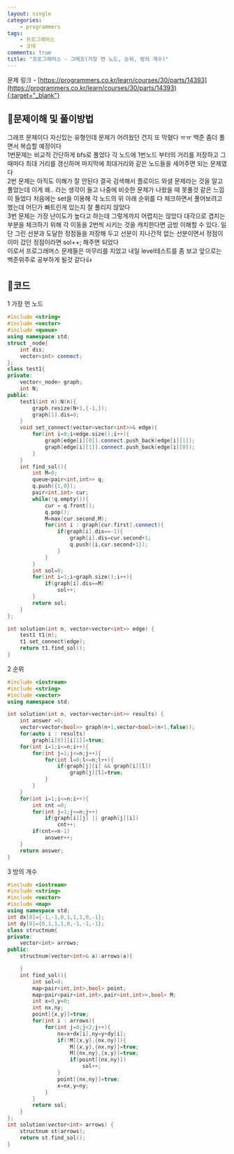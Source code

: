 ```yaml
---
layout: single
categories:
    - programmers
tags:
    - 프로그래머스
    - 코테
comments: true
title: "프로그래머스 - 그래프(가장 먼 노드, 순위, 방의 개수)"
---
```



문제 링크 - [https://programmers.co.kr/learn/courses/30/parts/14393](https://programmers.co.kr/learn/courses/30/parts/14393){:target="_blank"}

## 👀문제이해 및 풀이방법
그래프 문제이다 자신있는 유형인데 문제가 어려웠던 건지 또 막혔다 ㅠㅠ 백준 좀더 풀면서 복습할 예정이다<br>
1번문제는 비교적 간단하게 bfs로 풀었다 각 노드에 1번노드 부터의 거리를 저장하고 그때마다 최대 거리를 갱신하며 마지막에 최대거리와 같은 노드들을 세어주면 되는 문제였다<br>
2번 문제는 아직도 이해가 잘 안된다 결국 검색해서 플로이드 와셜 문제라는 것을 알고 풀었는데 이게 왜.. 라는 생각이 들고 나중에 비슷한 문제가 나왔을 때 못풀것 같은 느낌이 들었다 처음에는 set을 이용해 각 노드의 위 아래 순위를 다 체크하면서 풀어보려고 했는데 어딘가 빠트린게 있는지 잘 풀리지 않았다<br>
3번 문제는 가장 난이도가 높다고 하는데 그렇게까지 어렵지는 않았다 대각으로 겹치는 부분을 체크하기 위해 각 이동을 2번씩 시키는 것을 캐치한다면 금방 이해할 수 있다. 일단 그린 선분과 도달한 정점들을 저장해 두고 선분이 지나간적 없는 선분이면서 정점이 이미 갔던 정점이라면 sol++; 해주면 되었다<br>
이로서 프로그래머스 문제들은 마무리를 지었고 내일 level테스트를 좀 보고 앞으로는 백준위주로 공부하게 될것 같다👍<br>

## 📝코드
1 가장 먼 노드
  
```cpp
#include <string>
#include <vector>
#include <queue>
using namespace std;
struct _node{
    int dis;
    vector<int> connect;
};
class test1{
private:
    vector<_node> graph;
    int N;
public:
    test1(int n):N(n){
        graph.resize(N+1,{-1,});
        graph[1].dis=0;
    }
    void set_connect(vector<vector<int>>& edge){
        for(int i=0;i<edge.size();i++){
            graph[edge[i][0]].connect.push_back(edge[i][1]);
            graph[edge[i][1]].connect.push_back(edge[i][0]);
        }
    }
    int find_sol(){
        int M=0;
        queue<pair<int,int>> q;
        q.push({1,0});
        pair<int,int> cur;
        while(!q.empty()){
            cur = q.front();
            q.pop();
            M=max(cur.second,M);
            for(int i : graph[cur.first].connect){
                if(graph[i].dis==-1){
                    graph[i].dis=cur.second+1;
                    q.push({i,cur.second+1});
                }
            }
        }
        int sol=0;
        for(int i=1;i<graph.size();i++){
            if(graph[i].dis==M)
                sol++;
        }
        return sol;
    }
};

int solution(int n, vector<vector<int>> edge) {
    test1 t1(n);
    t1.set_connect(edge);
    return t1.find_sol();
}
```
  
2 순위
  
```cpp
#include <iostream>
#include <string>
#include <vector>
using namespace std;

int solution(int n, vector<vector<int>> results) {
    int answer =0;
    vector<vector<bool>> graph(n+1,vector<bool>(n+1,false));
    for(auto i : results)
        graph[i[0]][i[1]]=true;
    for(int i=1;i<=n;i++){
        for(int j=1;j<=n;j++){
            for(int l=0;l<=n;l++){
                if(graph[j][i] && graph[i][l])
                    graph[j][l]=true;
            }
        }
    }
    for(int i=1;i<=n;i++){
        int cnt =0;
        for(int j=1;j<=n;j++)
            if(graph[i][j] || graph[j][i])
                cnt++;
        if(cnt==n-1)
            answer++;
    }
    return answer;
}
```
  
3 방의 개수
  
```cpp
#include <iostream>
#include <string>
#include <vector>
#include <map>
using namespace std;
int dx[8]={-1,-1,0,1,1,1,0,-1};
int dy[8]={0,1,1,1,0,-1,-1,-1};
class structnum{
private:
    vector<int> arrows;
public:
    structnum(vector<int>& a):arrows(a){

    }
    int find_sol(){
        int sol=0;
        map<pair<int,int>,bool> point;
        map<pair<pair<int,int>,pair<int,int>>,bool> M;
        int x=0,y=0;
        int nx,ny;
        point[{x,y}]=true;
        for(int i : arrows){
            for(int j=0;j<2;j++){
                nx=x+dx[i],ny=y+dy[i];
                if(!M[{x,y},{nx,ny}]){
                    M[{x,y},{nx,ny}]=true;
                    M[{nx,ny},{x,y}]=true;
                    if(point[{nx,ny}])
                        sol++;
                }
                point[{nx,ny}]=true;
                x=nx,y=ny;
            }
        }
        return sol;
    }
};
int solution(vector<int> arrows) {
    structnum st(arrows);
    return st.find_sol();
}
```
  